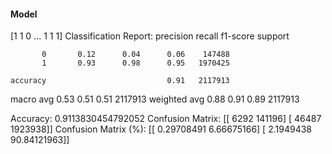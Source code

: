 #### Model
[1 1 0 ... 1 1 1]
Classification Report:
              precision    recall  f1-score   support

           0       0.12      0.04      0.06    147488
           1       0.93      0.98      0.95   1970425

    accuracy                           0.91   2117913
   macro avg       0.53      0.51      0.51   2117913
weighted avg       0.88      0.91      0.89   2117913

Accuracy: 0.9113830454792052
Confusion Matrix:
[[   6292  141196]
 [  46487 1923938]]
Confusion Matrix (%):
[[ 0.29708491  6.66675166]
 [ 2.1949438  90.84121963]]
